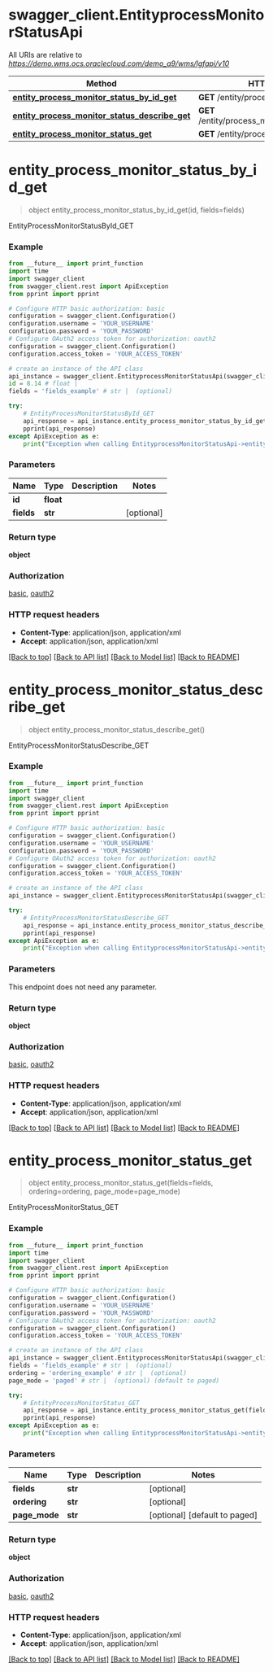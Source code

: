 # swagger_client.EntityprocessMonitorStatusApi

All URIs are relative to *https://demo.wms.ocs.oraclecloud.com/demo_a9/wms/lgfapi/v10*

Method | HTTP request | Description
------------- | ------------- | -------------
[**entity_process_monitor_status_by_id_get**](EntityprocessMonitorStatusApi.md#entity_process_monitor_status_by_id_get) | **GET** /entity/process_monitor_status/{id} | EntityProcessMonitorStatusById_GET
[**entity_process_monitor_status_describe_get**](EntityprocessMonitorStatusApi.md#entity_process_monitor_status_describe_get) | **GET** /entity/process_monitor_status/describe | EntityProcessMonitorStatusDescribe_GET
[**entity_process_monitor_status_get**](EntityprocessMonitorStatusApi.md#entity_process_monitor_status_get) | **GET** /entity/process_monitor_status | EntityProcessMonitorStatus_GET


# **entity_process_monitor_status_by_id_get**
> object entity_process_monitor_status_by_id_get(id, fields=fields)

EntityProcessMonitorStatusById_GET



### Example
```python
from __future__ import print_function
import time
import swagger_client
from swagger_client.rest import ApiException
from pprint import pprint

# Configure HTTP basic authorization: basic
configuration = swagger_client.Configuration()
configuration.username = 'YOUR_USERNAME'
configuration.password = 'YOUR_PASSWORD'
# Configure OAuth2 access token for authorization: oauth2
configuration = swagger_client.Configuration()
configuration.access_token = 'YOUR_ACCESS_TOKEN'

# create an instance of the API class
api_instance = swagger_client.EntityprocessMonitorStatusApi(swagger_client.ApiClient(configuration))
id = 8.14 # float | 
fields = 'fields_example' # str |  (optional)

try:
    # EntityProcessMonitorStatusById_GET
    api_response = api_instance.entity_process_monitor_status_by_id_get(id, fields=fields)
    pprint(api_response)
except ApiException as e:
    print("Exception when calling EntityprocessMonitorStatusApi->entity_process_monitor_status_by_id_get: %s\n" % e)
```

### Parameters

Name | Type | Description  | Notes
------------- | ------------- | ------------- | -------------
 **id** | **float**|  | 
 **fields** | **str**|  | [optional] 

### Return type

**object**

### Authorization

[basic](../README.md#basic), [oauth2](../README.md#oauth2)

### HTTP request headers

 - **Content-Type**: application/json, application/xml
 - **Accept**: application/json, application/xml

[[Back to top]](#) [[Back to API list]](../README.md#documentation-for-api-endpoints) [[Back to Model list]](../README.md#documentation-for-models) [[Back to README]](../README.md)

# **entity_process_monitor_status_describe_get**
> object entity_process_monitor_status_describe_get()

EntityProcessMonitorStatusDescribe_GET



### Example
```python
from __future__ import print_function
import time
import swagger_client
from swagger_client.rest import ApiException
from pprint import pprint

# Configure HTTP basic authorization: basic
configuration = swagger_client.Configuration()
configuration.username = 'YOUR_USERNAME'
configuration.password = 'YOUR_PASSWORD'
# Configure OAuth2 access token for authorization: oauth2
configuration = swagger_client.Configuration()
configuration.access_token = 'YOUR_ACCESS_TOKEN'

# create an instance of the API class
api_instance = swagger_client.EntityprocessMonitorStatusApi(swagger_client.ApiClient(configuration))

try:
    # EntityProcessMonitorStatusDescribe_GET
    api_response = api_instance.entity_process_monitor_status_describe_get()
    pprint(api_response)
except ApiException as e:
    print("Exception when calling EntityprocessMonitorStatusApi->entity_process_monitor_status_describe_get: %s\n" % e)
```

### Parameters
This endpoint does not need any parameter.

### Return type

**object**

### Authorization

[basic](../README.md#basic), [oauth2](../README.md#oauth2)

### HTTP request headers

 - **Content-Type**: application/json, application/xml
 - **Accept**: application/json, application/xml

[[Back to top]](#) [[Back to API list]](../README.md#documentation-for-api-endpoints) [[Back to Model list]](../README.md#documentation-for-models) [[Back to README]](../README.md)

# **entity_process_monitor_status_get**
> object entity_process_monitor_status_get(fields=fields, ordering=ordering, page_mode=page_mode)

EntityProcessMonitorStatus_GET



### Example
```python
from __future__ import print_function
import time
import swagger_client
from swagger_client.rest import ApiException
from pprint import pprint

# Configure HTTP basic authorization: basic
configuration = swagger_client.Configuration()
configuration.username = 'YOUR_USERNAME'
configuration.password = 'YOUR_PASSWORD'
# Configure OAuth2 access token for authorization: oauth2
configuration = swagger_client.Configuration()
configuration.access_token = 'YOUR_ACCESS_TOKEN'

# create an instance of the API class
api_instance = swagger_client.EntityprocessMonitorStatusApi(swagger_client.ApiClient(configuration))
fields = 'fields_example' # str |  (optional)
ordering = 'ordering_example' # str |  (optional)
page_mode = 'paged' # str |  (optional) (default to paged)

try:
    # EntityProcessMonitorStatus_GET
    api_response = api_instance.entity_process_monitor_status_get(fields=fields, ordering=ordering, page_mode=page_mode)
    pprint(api_response)
except ApiException as e:
    print("Exception when calling EntityprocessMonitorStatusApi->entity_process_monitor_status_get: %s\n" % e)
```

### Parameters

Name | Type | Description  | Notes
------------- | ------------- | ------------- | -------------
 **fields** | **str**|  | [optional] 
 **ordering** | **str**|  | [optional] 
 **page_mode** | **str**|  | [optional] [default to paged]

### Return type

**object**

### Authorization

[basic](../README.md#basic), [oauth2](../README.md#oauth2)

### HTTP request headers

 - **Content-Type**: application/json, application/xml
 - **Accept**: application/json, application/xml

[[Back to top]](#) [[Back to API list]](../README.md#documentation-for-api-endpoints) [[Back to Model list]](../README.md#documentation-for-models) [[Back to README]](../README.md)

